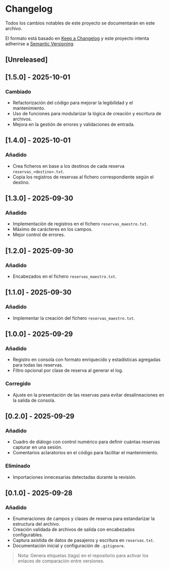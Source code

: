 # Changelog

Todos los cambios notables de este proyecto se documentarán en este archivo.

El formato está basado en [Keep a Changelog](https://keepachangelog.com/es-ES/1.0.0/) y este proyecto intenta adherirse a [Semantic Versioning](https://semver.org/lang/es/).

## [Unreleased]

## [1.5.0] - 2025-10-01
### Cambiado
- Refactorización del código para mejorar la legibilidad y el mantenimiento.
- Uso de funciones para modularizar la lógica de creación y escritura de archivos.
- Mejora en la gestión de errores y validaciones de entrada.

## [1.4.0] - 2025-10-01
### Añadido
- Crea ficheros en base a los destinos de cada reserva `reservas_<destino>.txt`.
- Copia los registros de reservas al fichero correspondiente según el destino.

## [1.3.0] - 2025-09-30
### Añadido
- Implementación de registros en el fichero `reservas_maestro.txt`.
- Máximo de carácteres en los campos.
- Mejor control de errores.

## [1.2.0] - 2025-09-30
### Añadido
- Encabezados en el fichero `reservas_maestro.txt`.

## [1.1.0] - 2025-09-30
### Añadido
- Implementar la creación del fichero `reservas_maestro.txt`.

## [1.0.0] - 2025-09-29
### Añadido
- Registro en consola con formato enriquecido y estadísticas agregadas para todas las reservas.
- Filtro opcional por clase de reserva al generar el log.

### Corregido
- Ajuste en la presentación de las reservas para evitar desalineaciones en la salida de consola.

## [0.2.0] - 2025-09-29
### Añadido
- Cuadro de diálogo con control numérico para definir cuántas reservas capturar en una sesión.
- Comentarios aclaratorios en el código para facilitar el mantenimiento.

### Eliminado
- Importaciones innecesarias detectadas durante la revisión.

## [0.1.0] - 2025-09-28
### Añadido
- Enumeraciones de campos y clases de reserva para estandarizar la estructura del archivo.
- Creación validada de archivos de salida con encabezados configurables.
- Captura asistida de datos de pasajeros y escritura en `reservas.txt`.
- Documentación inicial y configuración de `.gitignore`.

> Nota: Genera etiquetas (tags) en el repositorio para activar los enlaces de comparación entre versiones.

